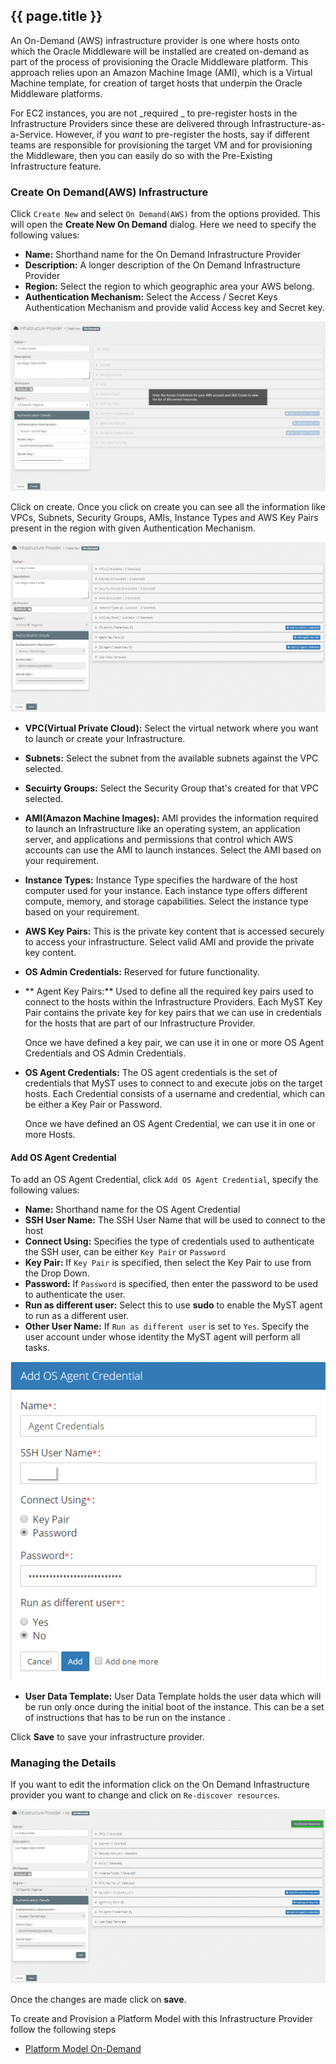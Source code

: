 ## {{ page.title }}

An On-Demand (AWS) infrastructure provider is one where hosts onto which the Oracle Middleware will be installed are created on-demand as part of the process of provisioning the Oracle Middleware platform. This approach relies upon an Amazon Machine Image (AMI), which is a Virtual Machine template, for creation of target hosts that underpin the Oracle Middleware platforms.

For EC2 instances, you are not _required _ to pre-register hosts in the Infrastructure Providers since these are delivered through Infrastructure-as-a-Service. 
However, if you _want_ to pre-register the hosts, say if different teams are responsible for provisioning the target VM and for provisioning the Middleware, then you can easily do so with the Pre-Existing Infrastructure feature.

### Create On Demand(AWS) Infrastructure
Click `Create New` and select `On Demand(AWS)` from the options provided. This will open the **Create New On Demand** dialog. Here we need to specify the following values:

* **Name:**  Shorthand name for the On Demand Infrastructure Provider
* **Description:**  A longer description of the On Demand Infrastructure Provider
* **Region:**  Select the region to which geographic area your AWS belong.
* **Authentication Mechanism:**  Select the Access / Secret Keys Authentication Mechanism and provide valid Access key and Secret key. 

![](img/OnDemandInfraAdd.png)

Click on create. Once you click on create you can see all the information like VPCs, Subnets, Security Groups, AMIs, Instance Types and AWS Key Pairs present in the region with given Authentication Mechanism.

![](img/OnDemandCreate.png)


* **VPC(Virtual Private Cloud):**  Select the virtual network where you want to launch or create your Infrastructure.
* **Subnets:**  Select the subnet from the available subnets against the VPC selected.
* **Secuirty Groups:**  Select the Security Group that's created for that VPC selected.
* **AMI(Amazon Machine Images):**  AMI provides the information required to launch an Infrastructure like an operating system, an application server, and applications and permissions that control which AWS accounts can use the AMI to launch instances. Select the AMI based on your requirement.
* **Instance Types:**  Instance Type specifies the hardware of the host computer used for your instance. Each instance type offers different compute, memory, and storage capabilities. Select the instance type based on your requirement.
* **AWS Key Pairs:**   This is the private key content that is accessed securely to access your infrastructure. Select valid AMI and provide the private key content.
* **OS Admin Credentials:** Reserved for future functionality.
* ** Agent Key Pairs:** Used to define all the required key pairs used to connect to the hosts within the Infrastructure Providers. Each MyST Key Pair contains the private key for key pairs that we can use in credentials for the hosts that are part of our Infrastructure Provider.  

  Once we have defined a key pair, we can use it in one or more OS Agent Credentials and OS Admin Credentials.

* **OS Agent Credentials:**  The OS agent credentials is the set of credentials that MyST uses to connect to and execute jobs on the target hosts. Each Credential consists of a username and credential, which can be either a Key Pair or Password.

    Once we have defined an OS Agent Credential, we can use it in one or more Hosts. 

#### Add OS Agent Credential
To add an OS Agent Credential, click `Add OS Agent Credential`, specify the following values:

* **Name:**  Shorthand name for the OS Agent Credential
* **SSH User Name:**  The SSH User Name that will be used to connect to the host
* **Connect Using:**  Specifies the type of credentials used to authenticate the SSH user, can be  either `Key Pair` or `Password`
* **Key Pair:**  If `Key Pair` is specified, then select the Key Pair to use from the Drop Down.
* **Password:**  If `Password` is specified, then enter the password to be used to authenticate the user.
* **Run as different user:**  Select this to use **sudo** to enable the MyST agent to run as a different user.
* **Other User Name:**  If `Run as different user` is set to `Yes`. Specify the user account under whose identity the MyST agent will perform all tasks.

![](img/osAgentCredentials.png)

* **User Data Template:** User Data Template holds the user data which will be run only once during the initial boot of the instance. This can be a set of instructions that has to be run on the instance .

Click **Save** to save your infrastructure provider.



### Managing the Details

If you want to edit the information click on the On Demand Infrastructure provider you want to change and click on `Re-discover resources`.

![](img/ReDiscover.png)

Once the changes are made click on **save**.

To create and Provision a Platform Model with this Infrastructure Provider follow the following steps
* [Platform Model On-Demand](/platform/models/on-demand-aws/README.md)






